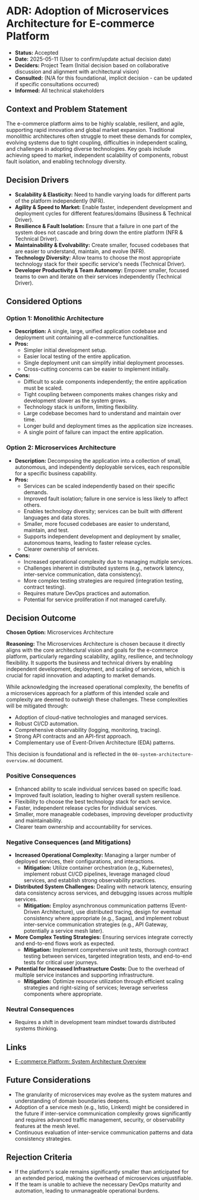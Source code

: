 # ADR: Adoption of Microservices Architecture for E-commerce Platform

*   **Status:** Accepted
*   **Date:** 2025-05-11 (User to confirm/update actual decision date)
*   **Deciders:** Project Team (Initial decision based on collaborative discussion and alignment with architectural vision)
*   **Consulted:** (N/A for this foundational, implicit decision - can be updated if specific consultations occurred)
*   **Informed:** All technical stakeholders

## Context and Problem Statement

The e-commerce platform aims to be highly scalable, resilient, and agile, supporting rapid innovation and global market expansion. Traditional monolithic architectures often struggle to meet these demands for complex, evolving systems due to tight coupling, difficulties in independent scaling, and challenges in adopting diverse technologies. Key goals include achieving speed to market, independent scalability of components, robust fault isolation, and enabling technology diversity.

## Decision Drivers

*   **Scalability & Elasticity:** Need to handle varying loads for different parts of the platform independently (NFR).
*   **Agility & Speed to Market:** Enable faster, independent development and deployment cycles for different features/domains (Business & Technical Driver).
*   **Resilience & Fault Isolation:** Ensure that a failure in one part of the system does not cascade and bring down the entire platform (NFR & Technical Driver).
*   **Maintainability & Evolvability:** Create smaller, focused codebases that are easier to understand, maintain, and evolve (NFR).
*   **Technology Diversity:** Allow teams to choose the most appropriate technology stack for their specific service's needs (Technical Driver).
*   **Developer Productivity & Team Autonomy:** Empower smaller, focused teams to own and iterate on their services independently (Technical Driver).

## Considered Options

### Option 1: Monolithic Architecture

*   **Description:** A single, large, unified application codebase and deployment unit containing all e-commerce functionalities.
*   **Pros:**
    *   Simpler initial development setup.
    *   Easier local testing of the entire application.
    *   Single deployment unit can simplify initial deployment processes.
    *   Cross-cutting concerns can be easier to implement initially.
*   **Cons:**
    *   Difficult to scale components independently; the entire application must be scaled.
    *   Tight coupling between components makes changes risky and development slower as the system grows.
    *   Technology stack is uniform, limiting flexibility.
    *   Large codebase becomes hard to understand and maintain over time.
    *   Longer build and deployment times as the application size increases.
    *   A single point of failure can impact the entire application.

### Option 2: Microservices Architecture

*   **Description:** Decomposing the application into a collection of small, autonomous, and independently deployable services, each responsible for a specific business capability.
*   **Pros:**
    *   Services can be scaled independently based on their specific demands.
    *   Improved fault isolation; failure in one service is less likely to affect others.
    *   Enables technology diversity; services can be built with different languages and data stores.
    *   Smaller, more focused codebases are easier to understand, maintain, and test.
    *   Supports independent development and deployment by smaller, autonomous teams, leading to faster release cycles.
    *   Clearer ownership of services.
*   **Cons:**
    *   Increased operational complexity due to managing multiple services.
    *   Challenges inherent in distributed systems (e.g., network latency, inter-service communication, data consistency).
    *   More complex testing strategies are required (integration testing, contract testing).
    *   Requires mature DevOps practices and automation.
    *   Potential for service proliferation if not managed carefully.

## Decision Outcome

**Chosen Option:** Microservices Architecture

**Reasoning:**
The Microservices Architecture is chosen because it directly aligns with the core architectural vision and goals for the e-commerce platform, particularly regarding scalability, agility, resilience, and technology flexibility. It supports the business and technical drivers by enabling independent development, deployment, and scaling of services, which is crucial for rapid innovation and adapting to market demands.

While acknowledging the increased operational complexity, the benefits of a microservices approach for a platform of this intended scale and complexity are deemed to outweigh these challenges. These complexities will be mitigated through:
*   Adoption of cloud-native technologies and managed services.
*   Robust CI/CD automation.
*   Comprehensive observability (logging, monitoring, tracing).
*   Strong API contracts and an API-first approach.
*   Complementary use of Event-Driven Architecture (EDA) patterns.

This decision is foundational and is reflected in the `00-system-architecture-overview.md` document.

### Positive Consequences
*   Enhanced ability to scale individual services based on specific load.
*   Improved fault isolation, leading to higher overall system resilience.
*   Flexibility to choose the best technology stack for each service.
*   Faster, independent release cycles for individual services.
*   Smaller, more manageable codebases, improving developer productivity and maintainability.
*   Clearer team ownership and accountability for services.

### Negative Consequences (and Mitigations)
*   **Increased Operational Complexity:** Managing a larger number of deployed services, their configurations, and interactions.
    *   **Mitigation:** Utilize container orchestration (e.g., Kubernetes), implement robust CI/CD pipelines, leverage managed cloud services, and establish strong observability practices.
*   **Distributed System Challenges:** Dealing with network latency, ensuring data consistency across services, and debugging issues across multiple services.
    *   **Mitigation:** Employ asynchronous communication patterns (Event-Driven Architecture), use distributed tracing, design for eventual consistency where appropriate (e.g., Sagas), and implement robust inter-service communication strategies (e.g., API Gateway, potentially a service mesh later).
*   **More Complex Testing Strategies:** Ensuring services integrate correctly and end-to-end flows work as expected.
    *   **Mitigation:** Implement comprehensive unit tests, thorough contract testing between services, targeted integration tests, and end-to-end tests for critical user journeys.
*   **Potential for Increased Infrastructure Costs:** Due to the overhead of multiple service instances and supporting infrastructure.
    *   **Mitigation:** Optimize resource utilization through efficient scaling strategies and right-sizing of services; leverage serverless components where appropriate.

### Neutral Consequences
*   Requires a shift in development team mindset towards distributed systems thinking.

## Links

*   [E-commerce Platform: System Architecture Overview](../00-system-architecture-overview.md)

## Future Considerations

*   The granularity of microservices may evolve as the system matures and understanding of domain boundaries deepens.
*   Adoption of a service mesh (e.g., Istio, Linkerd) might be considered in the future if inter-service communication complexity grows significantly and requires advanced traffic management, security, or observability features at the mesh level.
*   Continuous evaluation of inter-service communication patterns and data consistency strategies.

## Rejection Criteria

*   If the platform's scale remains significantly smaller than anticipated for an extended period, making the overhead of microservices unjustifiable.
*   If the team is unable to achieve the necessary DevOps maturity and automation, leading to unmanageable operational burdens.
